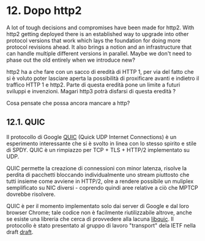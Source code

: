 # 12. Dopo http2

A lot of tough decisions and compromises have been made for http2. With http2 getting deployed there is an established way to upgrade into other protocol versions that work which lays the foundation for doing more protocol revisions ahead. It also brings a notion and an infrastructure that can handle multiple different versions in parallel. Maybe we don't need to phase out the old entirely when we introduce new?

http2 ha a che fare con un sacco di eredità di HTTP 1, per via del fatto che si è voluto poter lasciare aperta la possibilità di proxificare avanti e indietro il traffico HTTP 1 e http2. Parte di questa eredità pone un limite a futuri sviluppi e invenzioni. Magari http3 potrà disfarsi di questa eredità ?

Cosa pensate che possa ancora mancare a http?

## 12.1. QUIC

Il protocollo di Google [QUIC](https://www.chromium.org/quic) (Quick UDP Internet Connections) è un esperimento interessante che si è svolto in linea con lo stesso spirito e stile di SPDY. QUIC è un rimpiazzo per TCP + TLS + HTTP/2 implementato su UDP.

QUIC permette la creazione di connessioni con minor latenza, risolve la perdita di pacchetti bloccando individualmente uno stream piuttosto che tutti insieme come avviene in HTTP/2, olre a rendere possibile un muliplex semplificato su NIC diversi - coprendo quindi aree relative a ciò che MPTCP dovrebbe risolvere.

QUIC è per il momento implementato solo dai server di Google e dal loro browser Chrome; tale codice non è facilmente riutilizzabile altrove, anche se esiste una libreria che cerca di provvedere alla lacuna [libquic](https://github.com/devsisters/libquic). Il protocollo è stato presentato al gruppo di lavoro "transport" dela IETF nella draft [draft](https://tools.ietf.org/html/draft-tsvwg-quic-protocol-01).
